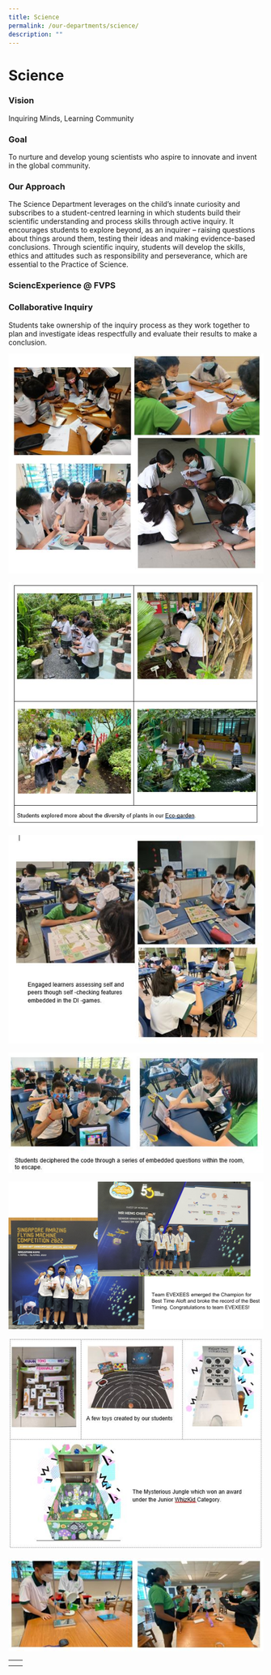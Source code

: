 ```yaml
---
title: Science
permalink: /our-departments/science/
description: ""
---
```

# Science

### Vision  

Inquiring Minds, Learning Community

### Goal  

To nurture and develop young scientists who aspire to innovate and invent in the global community.

### Our Approach

The Science Department leverages on the child’s innate curiosity and subscribes to a student-centred learning in which students build their scientific understanding and process skills through active inquiry. It encourages students to explore beyond, as an inquirer – raising questions about things around them, testing their ideas and making evidence-based conclusions. Through scientific inquiry, students will develop the skills, ethics and attitudes such as responsibility and perseverance, which are essential to the Practice of Science.

### **SciencExperience @ FVPS**

### Collaborative Inquiry  
Students take ownership of the inquiry process as they work together to plan and investigate ideas respectfully and evaluate their results to make a conclusion.


![](/images/Our%20departments/Science/science%20pic%201.jpg)

![](/images/Our%20departments/Science/science%20pic%202.jpg)

![](/images/Our%20departments/Science/sciecne%20pic%203.jpg)

![](/images/Our%20departments/Science/science%20pic%204.jpg)

![](/images/Our%20departments/Science/sciecne%20pic%205.png)

![](/images/Our%20departments/Science/science%20pic%206.jpg)

![](/images/Our%20departments/Science/science%20pic%207.jpg)


|   |   |
|---|---|
|   |   |
|   |   |
